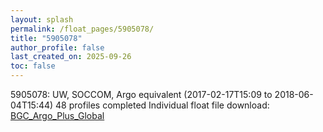 ```yaml
---
layout: splash
permalink: /float_pages/5905078/
title: "5905078"
author_profile: false
last_created_on: 2025-09-26
toc: false
---
```

 
5905078: UW, SOCCOM, Argo equivalent (2017-02-17T15:09 to 2018-06-04T15:44)
48 profiles completed
Individual float file download: [BGC_Argo_Plus_Global](https://ftp.soest.hawaii.edu/bgc_argo_plus/Individual_Floats/outliers_removed/5905078_Sprof_processed.nc)
